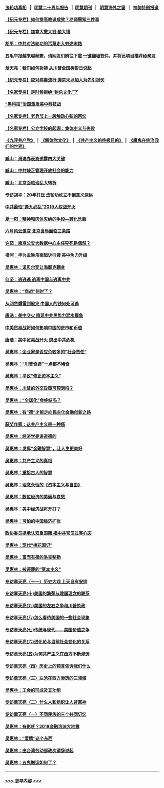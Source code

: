 #### [法轮功真相](https://github.com/gfw-breaker/truth/blob/master/README.md?t=0) &nbsp;&nbsp;|&nbsp;&nbsp; [明慧二十周年报告](https://github.com/gfw-breaker/mh-reports/blob/master/README.md?t=0) &nbsp;&nbsp;|&nbsp;&nbsp;[明慧期刊](https://github.com/gfw-breaker/mh-qikan) &nbsp;&nbsp;|&nbsp;&nbsp; [明慧海外之窗](https://github.com/gfw-breaker/mh-news/blob/master/README.md?t=0) &nbsp;&nbsp;|&nbsp;&nbsp; [神韵特别报道](https://github.com/gfw-breaker/mh-news/blob/master/shenyun.md?t=0)
#### [【纪元专栏】如何提高教课成效？老师需知三件事](../pages/nsc423/n12417848.md?t=06160152) 
#### [【纪元专栏】加拿大撒大钱 酿大错](../pages/nsc423/n12406564.md?t=06160152) 
#### [胡平：中共对法轮功的污蔑走入穷途末路](../pages/nsc423/n12266737.md?t=06160152) 
#### 五毛举报越来越频繁，请网友们前往下载 [一键翻墙软件](https://github.com/gfw-breaker/ssr-accounts)，并将此项目推荐给亲友
#### [章天亮：我们如何祈祷 从川普全国祷告日说起](../pages/nsc423/n11944627.md?t=06160152) 
#### [【纪元专栏】应对病毒流行 渥京未以加人为先引担忧](../pages/nsc423/n11875714.md?t=06160152) 
#### [【名家专栏】是时候拒绝“封杀文化”了](../pages/nsc423/n11814093.md?t=06160152) 
#### [“黑科技”治国激发美中科技战](../pages/nsc423/n11638056.md?t=06160152) 
#### [【名家专栏】老兵节上一段触动心弦的回忆](../pages/nsc423/n11646016.md?t=06160152) 
#### [【名家专栏】公立学校的起源：集体主义与失败](../pages/nsc423/n11601833.md?t=06160152) 
#### [《九评共产党》](https://github.com/begood0513/9ping.md/blob/master/README.md) &nbsp;|&nbsp; [《解体党文化》](../../../../jtdwh.md/blob/master/README.md)  &nbsp;|&nbsp; [《共产主义的终极目的》](../../../../gczydzjmd.md/blob/master/README.md) &nbsp;|&nbsp; [《魔鬼在统治我们的世界》](../../../../mgztzwmdsj.md/blob/master/README.md) 
#### [臧山：港澳办表态透露四大关键](../pages/nsc423/n11421628.md?t=06160152) 
#### [臧山：中共缺乏管理开放社会的能力](../pages/nsc423/n11407457.md?t=06160152) 
#### [臧山：北京面临治乱大转折](../pages/nsc423/n11406895.md?t=06160152) 
#### [专访胡平：20年打压 法轮功屹立不倒意义深远](../pages/nsc423/n11398800.md?t=06160152) 
#### [中共最怕“逢九必乱”2019人权战开火](../pages/nsc423/n11385248.md?t=06160152) 
#### [夏一阳：精神和肉体灭绝的手段—转化洗脑](../pages/nsc423/n11368250.md?t=06160152) 
#### [六月风云激变 北京当局面临三条路](../pages/nsc423/n11313668.md?t=06160152) 
#### [许茹：南京公安大数据中心主任猝死是偶然？](../pages/nsc423/n11064744.md?t=06160152) 
#### [横河：华为孟晚舟案起诉引渡 美中角力升级](../pages/nsc423/n11027230.md?t=06160152) 
#### [吴惠林：诺贝尔奖让海耶克翻身](../pages/nsc423/n10890049.md?t=06160152) 
#### [何坚：逃逃逃 逃离中国与逃离中共](../pages/nsc423/n10592891.md?t=06160152) 
#### [吴惠林：“商战”何时了？](../pages/nsc423/n10573558.md?t=06160152) 
#### [从网贷爆雷到股灾 中国人的钱何处可逃](../pages/nsc423/n10572800.md?t=06160152) 
#### [唐浩：美中交火 隐现中共黑势力混水摸鱼](../pages/nsc423/n10544040.md?t=06160152) 
#### [中美贸易战将如何影响中国的房市和币值](../pages/nsc423/n10543697.md?t=06160152) 
#### [唐浩：美中贸易战开火 烧出中共危机](../pages/nsc423/n10540126.md?t=06160152) 
#### [吴惠林：企业家是否应负较多的“社会责任”](../pages/nsc423/n10535022.md?t=06160152) 
#### [吴惠林：“川普奇迹”一点都不稀奇](../pages/nsc423/n10512808.md?t=06160152) 
#### [吴惠林：平议“修正资本主义”](../pages/nsc423/n10495724.md?t=06160152) 
#### [吴惠林：川普的外交政策可预测吗？](../pages/nsc423/n10462387.md?t=06160152) 
#### [吴惠林：“全球化”会终结吗？](../pages/nsc423/n10452838.md?t=06160152) 
#### [吴惠林：有“德”才能走向民主化金融创新之路](../pages/nsc423/n10432292.md?t=06160152) 
#### [获奖作家：这共产主义是一种癌](../pages/nsc423/n10431541.md?t=06160152) 
#### [吴惠林：经济学是讲道德的](../pages/nsc423/n10398014.md?t=06160152) 
#### [吴惠林：发挥“金融智慧”，让人生更美好](../pages/nsc423/n10375019.md?t=06160152) 
#### [吴惠林：共产主义的真相](../pages/nsc423/n10351394.md?t=06160152) 
#### [吴惠林：重拾古人的智慧](../pages/nsc423/n10337691.md?t=06160152) 
#### [吴惠林：理念永恒的《资本主义与自由》](../pages/nsc423/n10316274.md?t=06160152) 
#### [吴惠林：数位经济的美丽与哀愁](../pages/nsc423/n10292946.md?t=06160152) 
#### [吴惠林：美中经济战将开打？](../pages/nsc423/n10258825.md?t=06160152) 
#### [吴惠林：可怕的中国经济扩张](../pages/nsc423/n10219147.md?t=06160152) 
#### [政协委员提承认双重国籍 揭中共官员过客心态](../pages/nsc423/n10208809.md?t=06160152) 
#### [吴惠林：现代“桃花源记”](../pages/nsc423/n10185234.md?t=06160152) 
#### [吴惠林：富而有德的洛克斐勒](../pages/nsc423/n10142264.md?t=06160152) 
#### [吴惠林：被诬蔑的“资本主义”](../pages/nsc423/n10124816.md?t=06160152) 
#### [专访章天亮（十一）历史大戏 上天自有安排](../pages/nsc423/n10094905.md?t=06160152) 
#### [专访章天亮(十)美国的繁荣与建国理念的联系](../pages/nsc423/n10094899.md?t=06160152) 
#### [专访章天亮(九)美国的左右之争和川普执政](../pages/nsc423/n10094889.md?t=06160152) 
#### [专访章天亮(八)怎么看待美国的一些社会现象](../pages/nsc423/n10094857.md?t=06160152) 
#### [专访章天亮(七)传统与现代——美国价值之争](../pages/nsc423/n10093140.md?t=06160152) 
#### [专访章天亮(六)进化论与当前社会变化的关系](../pages/nsc423/n10092036.md?t=06160152) 
#### [专访章天亮(五)为何共产主义在西方不断渗透](../pages/nsc423/n10083620.md?t=06160152) 
#### [专访章天亮（四）历史上的预言告诉我们什么](../pages/nsc423/n10083606.md?t=06160152) 
#### [专访章天亮（三）左派在西方渗透的三领域](../pages/nsc423/n10081115.md?t=06160152) 
#### [吴惠林：工会的形成及其功能](../pages/nsc423/n10080633.md?t=06160152) 
#### [专访章天亮（二）什么人和组织让人背离神](../pages/nsc423/n10076637.md?t=06160152) 
#### [专访章天亮（一）不同民族的三个共同记忆](../pages/nsc423/n10074188.md?t=06160152) 
#### [吴惠林：有影呒？2018金融泡沫大地震](../pages/nsc423/n10040534.md?t=06160152) 
#### [吴惠林：“爱情”这个东西](../pages/nsc423/n10019423.md?t=06160152) 
#### [吴惠林：由台湾劳动部政次请辞说起](../pages/nsc423/n9979679.md?t=06160152) 
#### [吴惠林：五鬼搬运如何了？](../pages/nsc423/n9925338.md?t=06160152) 

----
#### [ >>> 更早内容 <<< ](../indexes/nsc423-earlier.md)
